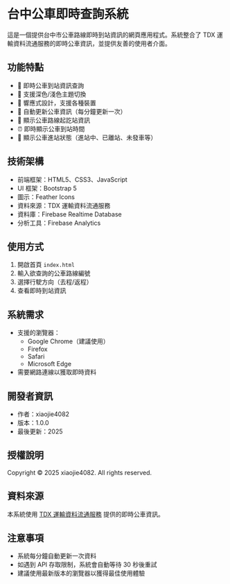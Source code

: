 # 台中公車即時查詢系統

這是一個提供台中市公車路線即時到站資訊的網頁應用程式。系統整合了 TDX 運輸資料流通服務的即時公車資訊，並提供友善的使用者介面。

## 功能特點

- 🚌 即時公車到站資訊查詢
- 🎨 支援深色/淺色主題切換
- 📱 響應式設計，支援各種裝置
- 🔄 自動更新公車資訊（每分鐘更新一次）
- 📍 顯示公車路線起訖站資訊
- ⏰ 即時顯示公車到站時間
- 🎯 顯示公車進站狀態（進站中、已離站、未發車等）

## 技術架構

- 前端框架：HTML5、CSS3、JavaScript
- UI 框架：Bootstrap 5
- 圖示：Feather Icons
- 資料來源：TDX 運輸資料流通服務
- 資料庫：Firebase Realtime Database
- 分析工具：Firebase Analytics

## 使用方式

1. 開啟首頁 `index.html`
2. 輸入欲查詢的公車路線編號
3. 選擇行駛方向（去程/返程）
4. 查看即時到站資訊

## 系統需求

- 支援的瀏覽器：
  - Google Chrome（建議使用）
  - Firefox
  - Safari
  - Microsoft Edge
- 需要網路連線以獲取即時資料

## 開發者資訊

- 作者：xiaojie4082
- 版本：1.0.0
- 最後更新：2025

## 授權說明

Copyright © 2025 xiaojie4082. All rights reserved.

## 資料來源

本系統使用 [TDX 運輸資料流通服務](https://tdx.transportdata.tw/) 提供的即時公車資訊。

## 注意事項

- 系統每分鐘自動更新一次資料
- 如遇到 API 存取限制，系統會自動等待 30 秒後重試
- 建議使用最新版本的瀏覽器以獲得最佳使用體驗 